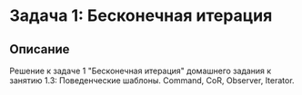 # Задача 1: Бесконечная итерация

## Описание
Решение к задаче 1 "Бесконечная итерация" домашнего задания к занятию 1.3: Поведенческие шаблоны. Command, CoR, Observer, Iterator.